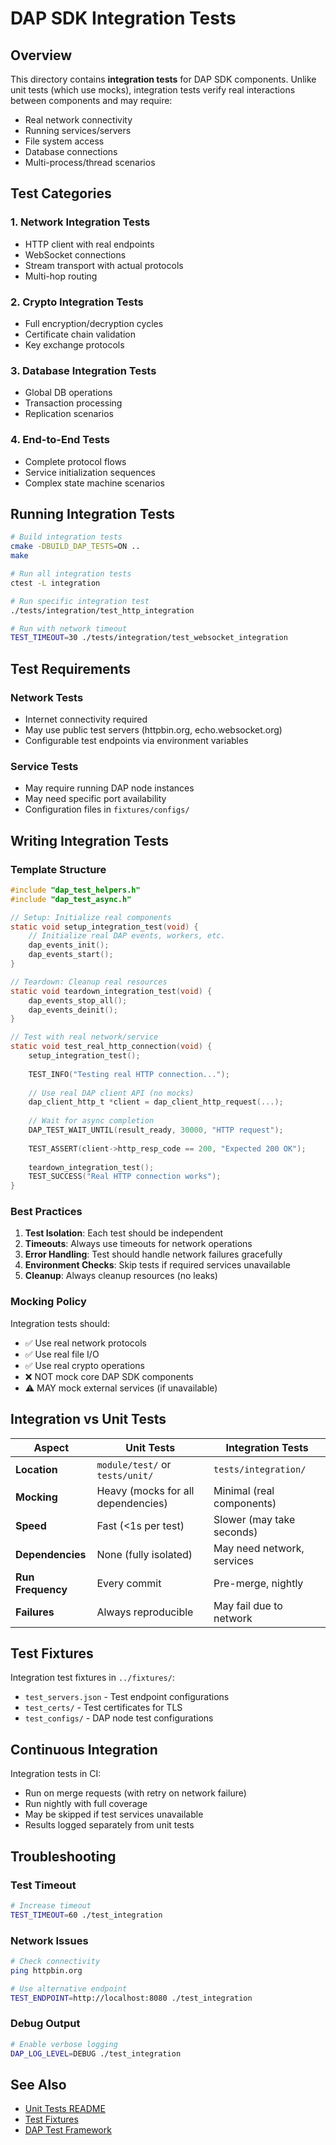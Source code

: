 # DAP SDK Integration Tests

## Overview

This directory contains **integration tests** for DAP SDK components. Unlike unit tests (which use mocks), integration tests verify real interactions between components and may require:

- Real network connectivity
- Running services/servers
- File system access
- Database connections
- Multi-process/thread scenarios

## Test Categories

### 1. Network Integration Tests
- HTTP client with real endpoints
- WebSocket connections
- Stream transport with actual protocols
- Multi-hop routing

### 2. Crypto Integration Tests
- Full encryption/decryption cycles
- Certificate chain validation
- Key exchange protocols

### 3. Database Integration Tests
- Global DB operations
- Transaction processing
- Replication scenarios

### 4. End-to-End Tests
- Complete protocol flows
- Service initialization sequences
- Complex state machine scenarios

## Running Integration Tests

```bash
# Build integration tests
cmake -DBUILD_DAP_TESTS=ON ..
make

# Run all integration tests
ctest -L integration

# Run specific integration test
./tests/integration/test_http_integration

# Run with network timeout
TEST_TIMEOUT=30 ./tests/integration/test_websocket_integration
```

## Test Requirements

### Network Tests
- Internet connectivity required
- May use public test servers (httpbin.org, echo.websocket.org)
- Configurable test endpoints via environment variables

### Service Tests
- May require running DAP node instances
- May need specific port availability
- Configuration files in `fixtures/configs/`

## Writing Integration Tests

### Template Structure

```c
#include "dap_test_helpers.h"
#include "dap_test_async.h"

// Setup: Initialize real components
static void setup_integration_test(void) {
    // Initialize real DAP events, workers, etc.
    dap_events_init();
    dap_events_start();
}

// Teardown: Cleanup real resources
static void teardown_integration_test(void) {
    dap_events_stop_all();
    dap_events_deinit();
}

// Test with real network/service
static void test_real_http_connection(void) {
    setup_integration_test();
    
    TEST_INFO("Testing real HTTP connection...");
    
    // Use real DAP client API (no mocks)
    dap_client_http_t *client = dap_client_http_request(...);
    
    // Wait for async completion
    DAP_TEST_WAIT_UNTIL(result_ready, 30000, "HTTP request");
    
    TEST_ASSERT(client->http_resp_code == 200, "Expected 200 OK");
    
    teardown_integration_test();
    TEST_SUCCESS("Real HTTP connection works");
}
```

### Best Practices

1. **Test Isolation**: Each test should be independent
2. **Timeouts**: Always use timeouts for network operations
3. **Error Handling**: Test should handle network failures gracefully
4. **Environment Checks**: Skip tests if required services unavailable
5. **Cleanup**: Always cleanup resources (no leaks)

### Mocking Policy

Integration tests should:
- ✅ Use real network protocols
- ✅ Use real file I/O
- ✅ Use real crypto operations
- ❌ NOT mock core DAP SDK components
- ⚠️ MAY mock external services (if unavailable)

## Integration vs Unit Tests

| Aspect | Unit Tests | Integration Tests |
|--------|-----------|-------------------|
| **Location** | `module/test/` or `tests/unit/` | `tests/integration/` |
| **Mocking** | Heavy (mocks for all dependencies) | Minimal (real components) |
| **Speed** | Fast (<1s per test) | Slower (may take seconds) |
| **Dependencies** | None (fully isolated) | May need network, services |
| **Run Frequency** | Every commit | Pre-merge, nightly |
| **Failures** | Always reproducible | May fail due to network |

## Test Fixtures

Integration test fixtures in `../fixtures/`:
- `test_servers.json` - Test endpoint configurations
- `test_certs/` - Test certificates for TLS
- `test_configs/` - DAP node test configurations

## Continuous Integration

Integration tests in CI:
- Run on merge requests (with retry on network failure)
- Run nightly with full coverage
- May be skipped if test services unavailable
- Results logged separately from unit tests

## Troubleshooting

### Test Timeout
```bash
# Increase timeout
TEST_TIMEOUT=60 ./test_integration
```

### Network Issues
```bash
# Check connectivity
ping httpbin.org

# Use alternative endpoint
TEST_ENDPOINT=http://localhost:8080 ./test_integration
```

### Debug Output
```bash
# Enable verbose logging
DAP_LOG_LEVEL=DEBUG ./test_integration
```

## See Also

- [Unit Tests README](../unit/README.md)
- [Test Fixtures](../fixtures/README.md)
- [DAP Test Framework](../../test-framework/docs/README.md)

